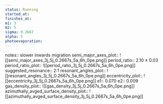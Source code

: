 ```yaml
---
status: Running
started_at: 
finishes_at: 
m1: 3
m2: 5
sigma: 0.2667
alpha: 5
photoevaporation: 
---
```


notes:: slower inwards migration
semi_major_axes_plot:: ![[semi_major_axes_3j_5j_0.2667s_5a_6h_0pe.png]]
period_ratio:: 2.10 ± 0.03
period_ratio_plot:: ![[period_ratio_3j_5j_0.2667s_5a_6h_0pe.png]]
suggested_resonance:: 2:1
resonant_angles_plot:: ![[resonant_angles_3j_5j_0.2667s_5a_6h_0pe.png]]
eccentricity_plot:: ![[eccentricity_3j_5j_0.2667s_5a_6h_0pe.png]]
e1:: 0.070
e2:: 0.009
gas_density_plot:: ![[gas_density_3j_5j_0.2667s_5a_6h_0pe.png]]
azimuthally_avged_surface_density_plot:: ![[azimuthally_avged_surface_density_3j_5j_0.2667s_5a_6h_0pe.png]]
